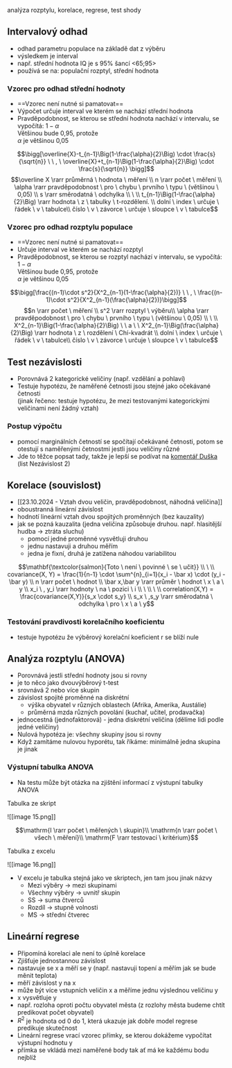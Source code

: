 analýza rozptylu, korelace, regrese, test shody

## Intervalový odhad

- odhad parametru populace na základě dat z výběru
- výsledkem je interval
- např. střední hodnota IQ je s 95% šancí <65;95>
- používá se na: populační rozptyl, střední hodnota

### Vzorec pro odhad střední hodnoty

- ==Vzorec není nutné si pamatovat==
- Výpočet určuje interval ve kterém se nachází střední hodnota
- Pravděpodobnost, se kterou se střední hodnota nachází v intervalu, se vypočítá: $1-\alpha$  
    Většinou bude 0,95, protože  
    $\alpha$ je většinou 0,05

$$\bigg[\overline{X}-t_{n-1}\Big(1-\frac{\alpha}{2}\Big) \cdot \frac{s}{\sqrt{n}} \ \ , \ \overline{X}+t_{n-1}\Big(1-\frac{\alpha}{2}\Big) \cdot \frac{s}{\sqrt{n}} \bigg]$$$$\overline X \rarr průměrná \ hodnota \ měření \\  
n \rarr počet \ měření \\  
\alpha \rarr pravděpodobnost \ pro \ chybu \ prvního \ typu \ (většinou \ 0,05) \\  
s \rarr směrodatná \ odchylka \\ \ \\  
t_{n-1}\Big(1-\frac{\alpha}{2}\Big) \rarr hodnota \ z \ tabulky \ t-rozdělení. \\ dolní \ index \ určuje \ řádek \ v \ tabulce\\  
číslo \ v \ závorce \ určuje \ sloupce \ v \ tabulce$$

### Vzorec pro odhad rozptylu populace

- ==Vzorec není nutné si pamatovat==
- Určuje interval ve kterém se nachází rozptyl
- Pravděpodobnost, se kterou se rozptyl nachází v intervalu, se vypočítá: $1-\alpha$  
    Většinou bude 0,95, protože  
    $\alpha$ je většinou 0,05

$$\bigg[\frac{(n-1)\cdot s^2}{X^2_{n-1}(1-\frac{\alpha}{2})} \ \ , \ \frac{(n-1)\cdot s^2}{X^2_{n-1}(\frac{\alpha}{2})}\bigg]$$$$n \rarr počet \ měření \\  
s^2 \rarr rozptyl \ výběru\\  
\alpha \rarr pravděpodobnost \ pro \ chybu \ prvního \ typu \ (většinou \ 0,05) \\ \ \\  
X^2_{n-1}\Big(1-\frac{\alpha}{2}\Big) \ \ a \ \ X^2_{n-1}\Big(\frac{\alpha}{2}\Big) \rarr hodnota \ z \ rozdělení \ Chí-kvadrát \\  
dolní \ index \ určuje \ řádek \ v \ tabulce\\  
číslo \ v \ závorce \ určuje \ sloupce \ v \ tabulce$$

## Test nezávislosti

- Porovnává 2 kategorické veličiny (např. vzdělání a pohlaví)
- Testuje hypotézu, že naměřené četnosti jsou stejné jako očekávané četnosti  
    (jinak řečeno: testuje hypotézu, že mezi testovanými kategorickými veličinami není žádný vztah)  
    

### Postup výpočtu

- pomocí marginálních četností se spočítají očekávané četnosti, potom se otestují s naměřenými četnostmi jestli jsou veličiny různé
- Jde to těžce popsat tady, takže je lepší se podívat na [komentář Duška](https://365osu-my.sharepoint.com/:x:/r/personal/dusema22_osu_cz/Documents/7STAZ%20-%20Du%C5%A1ek%20cvi%C4%8Den%C3%AD/Cv8_komentar.xlsx?d=w6995ba4c10b84cf387b66b4cb26d80c9&csf=1&web=1&e=DYeYAs) (list Nezávislost 2)

## Korelace (souvislost)

- [[23.10.2024 - Vztah dvou veličin, pravděpodobnost, náhodná veličina]]
- oboustranná lineární závislost
- hodnotí lineární vztah dvou spojitých proměnných (bez kauzality)
- jak se pozná kauzalita (jedna veličina způsobuje druhou. např. hlasitější hudba → ztráta sluchu)
    - pomocí jedné proměnné vysvětluji druhou
    - jednu nastavuji a druhou měřím
    - jedna je fixní, druhá je zatížena náhodou variabilitou

$$\mathbf{\textcolor{salmon}{Toto \ není \ povinné \ se \ učit}} \\ \ \\  
covariance(X, Y) = \frac{1}{n-1} \cdot \sum^{n}_{i=1}(x_i - \bar x) \cdot (y_i - \bar y) \\  
n \rarr počet \ hodnot \\  
\bar x,\bar y \rarr průměr \ hodnot \ x \ a \ y \\  
x_i \ , y_i \rarr hodnoty \ na \ pozici \ i \\  
\ \\ \ \\  
correlation(X,Y) = \frac{covariance(X,Y)}{s_x \cdot s_y} \\  
s_x \ ,s_y \rarr směrodatná \ odchylka \ pro \ x \ a \ y$$

### Testování pravdivosti korelačního koeficientu

- testuje hypotézu že výběrový korelační koeficient r se blíží nule

## Analýza rozptylu (ANOVA)

- Porovnává jestli střední hodnoty jsou si rovny
- je to něco jako dvouvýběrový t-test
- srovnává 2 nebo více skupin
- závislost spojité proměnné na diskrétní
    - výška obyvatel v různých oblastech (Afrika, Amerika, Austálie)
    - průměrná mzda různých povolání (kuchař, učitel, prodavačka)
- jednocestná (jednofaktorová) - jedna diskrétní veličina (dělíme lidi podle jedné veličiny)
- Nulová hypotéza je: všechny skupiny jsou si rovny
- Když zamítáme nulovou hyporétu, tak říkáme: minimálně jedna skupina je jinak

### Výstupní tabulka ANOVA

- Na testu může být otázka na zjištění informací z výstupní tabulky ANOVA

Tabulka ze skript

![[image 15.png]]

$$\mathrm{I \rarr počet \ měřených \ skupin}\\  
\mathrm{n \rarr počet \ všech \ měření}\\  
\mathrm{F \rarr testovací \ kritérium}$$

  

Tabulka z excelu

![[image 16.png]]

- V excelu je tabulka stejná jako ve skriptech, jen tam jsou jinak názvy
    - Mezi výběry → mezi skupinami
    - Všechny výběry → uvnitř skupin
    - SS → suma čtverců
    - Rozdíl → stupně volnosti
    - MS → střední čtverec

## Lineární regrese

- Připomíná korelaci ale není to úplně korelace
- Zjišťuje jednostannou závislost
- nastavuje se x a měří se y (např. nastavuji topení a měřím jak se bude měnit teplota)
- měří závislost y na x
- může být více vstupních veličin x a měříme jednu výslednou veličinu y
- x vysvětluje y
- např. rozloha oproti počtu obyvatel města (z rozlohy města budeme chtít predikovat počet obyvatel)
- $R^2$ je hodnota od 0 do 1, která ukazuje jak dobře model regrese predikuje skutečnost
- Lineární regrese vrací vzorec přímky, se kterou dokážeme vypočítat výstupní hodnotu y
- přímka se vkládá mezi naměřené body tak ať má ke každému bodu nejblíž